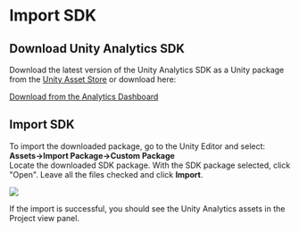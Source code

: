 Import SDK
==========

Download Unity Analytics SDK
----------------------------
 
Download the latest version of the Unity Analytics SDK as a Unity package from the [Unity Asset Store](https://www.assetstore.unity3d.com/en/#!/content/28120) or download here:

[Download from the Analytics Dashboard](http://analytics.unity3d.com)

Import SDK
-----------------------------

To import the downloaded package, go to the Unity Editor and select:  
__Assets-&gt;Import Package-&gt;Custom Package__  
Locate the downloaded SDK package. With the SDK package selected, click "Open". Leave all the files checked and click __Import__.

![](../uploads/Main/AnalyticsBasicImportPackage.gif)

If the import is successful, you should see the Unity Analytics assets in the Project view panel.


